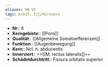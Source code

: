 ```yaml
---
aliases: HN VI
tags: m/m15, f/🧠/Hirnnerv
---
```

- **Nr**:: 6
- **Kerngebiete**:: [[Pons]]
- **Qualität**:: [[Allgemeine Somatoefferenzen]]
- **Funktion**:: [[Augenbewegung]]
- **Kern**:: Ncl. n. abducentis
- **Innerviert**:: ==[[M. rectus lateralis]]==
- **Schädeldurchtritt**:: Fissura orbitalis superior
